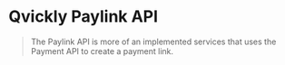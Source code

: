# Qvickly Paylink API

> The Paylink API is more of an implemented services that uses the Payment API to create a payment link.